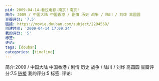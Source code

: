 ```yaml
---
pid: 2009-04-14-看过电影-南京！南京！
简介: 2009 / 中国大陆 中国香港 / 剧情 历史 战争 / 陆川 / 刘烨 高圆圆
豆瓣评分: '7.5'
链接: https://movie.douban.com/subject/2294568/
创建时间: '2009-04-14 17:09:24'
我的评分: '5'
标签:
评论:
tags: [douban]
categories: [timeline]
---
```

简介:2009 / 中国大陆 中国香港 / 剧情 历史 战争 / 陆川 / 刘烨 高圆圆
豆瓣评分:7.5
[链接](https://movie.douban.com/subject/2294568/)
我的评分:5
标签:
评论:
